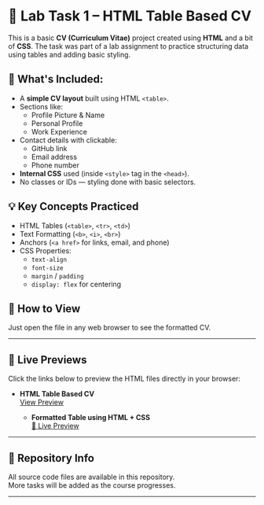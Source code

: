 # 📝 Lab Task 1 – HTML Table Based CV

This is a basic **CV (Curriculum Vitae)** project created using **HTML** and a bit of **CSS**. The task was part of a lab assignment to practice structuring data using tables and adding basic styling.

## 📌 What's Included:

- A **simple CV layout** built using HTML `<table>`.
- Sections like:
  - Profile Picture & Name
  - Personal Profile
  - Work Experience
- Contact details with clickable:
  - GitHub link
  - Email address
  - Phone number
- **Internal CSS** used (inside `<style>` tag in the `<head>`).
- No classes or IDs — styling done with basic selectors.

## 💡 Key Concepts Practiced

- HTML Tables (`<table>`, `<tr>`, `<td>`)
- Text Formatting (`<b>`, `<i>`, `<br>`)
- Anchors (`<a href>` for links, email, and phone)
- CSS Properties:
  - `text-align`
  - `font-size`
  - `margin` / `padding`
  - `display: flex` for centering

## 🔗 How to View

Just open the file in any web browser to see the formatted CV.

---

## 🔗 Live Previews

Click the links below to preview the HTML files directly in your browser:

- **HTML Table Based CV**  
  [View Preview](https://raw.githack.com/Ayesha-awa/Web-Design-and-Development_SE_3208/main/2022-SE-03_Lab_Task_01_WDD_CV_Using_Html_Table/2022-SE-03_Lab_task_01_WDD_CV_Using_Table.html)

  - **Formatted Table using HTML + CSS**  
  [🔗 Live Preview](https://raw.githack.com/Ayesha-awa/[your-repo-name]/main/simple-table.html)

---
## 📁 Repository Info

All source code files are available in this repository.  
More tasks will be added as the course progresses.

---
